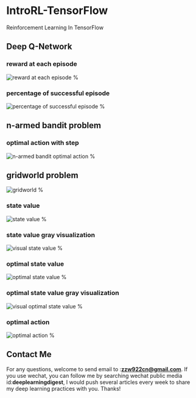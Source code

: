 # IntroRL-TensorFlow
Reinforcement Learning In TensorFlow

## Deep Q-Network
### reward at each episode
![reward at each episode %](https://github.com/zzw922cn/Deep-Reinforcement-Learning-in-TensorFlow/blob/master/img/deepQ/reward.png)

### percentage of successful episode
![percentage of successful episode %](https://github.com/zzw922cn/Deep-Reinforcement-Learning-in-TensorFlow/blob/master/img/deepQ/perc_episode.png)

## n-armed bandit problem
### optimal action with step
![n-armed bandit optimal action %](https://github.com/zzw922cn/Deep-Reinforcement-Learning-in-TensorFlow/blob/master/img/armedbandit/armedbandit_optimal_actions.png)

## gridworld problem
![gridworld %](https://github.com/zzw922cn/Deep-Reinforcement-Learning-in-TensorFlow/blob/master/img/gridworld/gridworld.png)

### state value
![state value %](https://github.com/zzw922cn/Deep-Reinforcement-Learning-in-TensorFlow/blob/master/img/gridworld/state_value.png)

### state value gray visualization
![visual state value %](https://github.com/zzw922cn/Deep-Reinforcement-Learning-in-TensorFlow/blob/master/img/gridworld/visu_state_value.png)

### optimal state value
![optimal state value %](https://github.com/zzw922cn/Deep-Reinforcement-Learning-in-TensorFlow/blob/master/img/gridworld/optimal_state_value.png)

### optimal state value gray visualization
![visual optimal state value %](https://github.com/zzw922cn/Deep-Reinforcement-Learning-in-TensorFlow/blob/master/img/gridworld/visu_optimal_state_value.png)

### optimal action
![optimal action %](https://github.com/zzw922cn/Deep-Reinforcement-Learning-in-TensorFlow/blob/master/img/gridworld/optimal_action.png)

## Contact Me
For any questions, welcome to send email to :**zzw922cn@gmail.com**. If you use wechat, you can follow me by searching wechat public media id:**deeplearningdigest**, I would push several articles every week to share my deep learning practices with you. Thanks!
